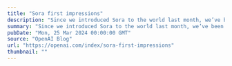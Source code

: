 ```yaml
---
title: "Sora first impressions"
description: "Since we introduced Sora to the world last month, we’ve been working with artists to learn how Sora might aid in their creative process."
summary: "Since we introduced Sora to the world last month, we’ve been working with artists to learn how Sora might aid in their creative process."
pubDate: "Mon, 25 Mar 2024 00:00:00 GMT"
source: "OpenAI Blog"
url: "https://openai.com/index/sora-first-impressions"
thumbnail: ""
---
```


